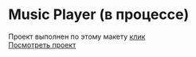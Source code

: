 # Music Player (в процессе)
Проект выполнен по этому макету [клик](https://www.figma.com/file/xwvUXpkFR8vSdAN27iafbM/%D0%9C%D1%83%D0%B7%D1%8B%D0%BA%D0%B0%D0%BB%D1%8C%D0%BD%D1%8B%D0%B9-%D0%BF%D0%BB%D0%B5%D0%B5%D1%80?node-id=4%3A34&mode=dev)  
[Посмотреть проект](https://alexanderklimovqa.github.io/music-player/)
